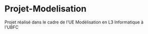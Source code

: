 # Projet-Modelisation
Projet réalisé dans le cadre de l'UE Modélisation en L3 Informatique à l'UBFC
